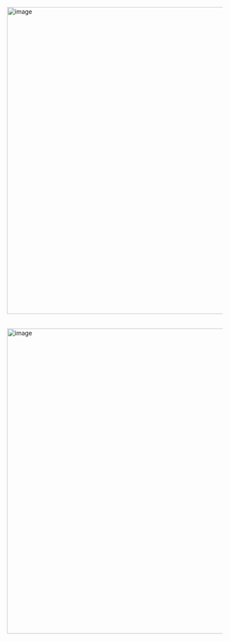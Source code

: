 <img width="1276" height="717" alt="image" src="https://github.com/user-attachments/assets/46b32184-10ef-4425-8994-14f304d0f0de" />
</br>
</br>
</br>
<img width="1279" height="713" alt="image" src="https://github.com/user-attachments/assets/0fc54abb-e0f9-4ad7-888a-1409bb7edefe" />

